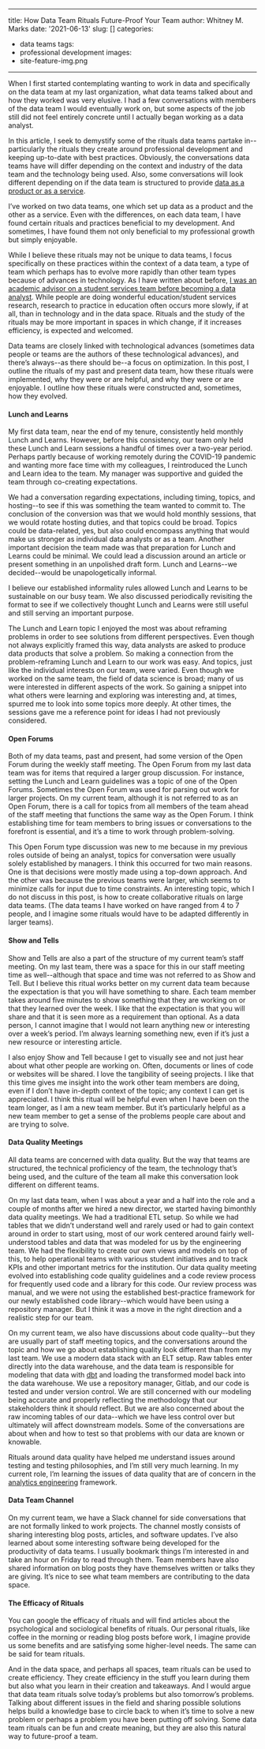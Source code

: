  
---
title: How Data Team Rituals Future-Proof Your Team
author: Whitney M. Marks
date: '2021-06-13'
slug: []
categories:
  - data teams
tags:
  - professional development
images:
  - site-feature-img.png
---

When I first started contemplating wanting to work in data and specifically on the data team at my last organization, what data teams talked about and how they worked was very elusive. I had a few conversations with members of the data team I would eventually work on, but some aspects of the job still did not feel entirely concrete until I actually began working as a data analyst. 

In this article, I seek to demystify some of the rituals data teams partake in--particularly the rituals they create around professional development and keeping up-to-date with best practices. Obviously, the conversations data teams have will differ depending on the context and industry of the data team and the technology being used. Also, some conversations will look different depending on if the data team is structured to provide [data as a product or as a service](https://locallyoptimistic.com/post/run-your-data-team-like-a-product-team/).

I’ve worked on two data teams, one which set up data as a product and the other as a service. Even with the differences, on each data team, I have found certain rituals and practices beneficial to my development. And sometimes, I have found them not only beneficial to my professional growth but simply enjoyable. 

While I believe these rituals may not be unique to data teams, I focus specifically on these practices within the context of a data team, a type of team which perhaps has to evolve more rapidly than other team types because of advances in technology. As I have written about before, [I was an academic advisor on a student services team before becoming a data analyst](https://whitneymichelle.netlify.app/post/from-academic-advisor-to-data-analyst/from-academic-advisor-to-data-analyst/). While people are doing wonderful education/student services research, research to practice in education often occurs more slowly, if at all, than in technology and in the data space. Rituals and the study of the rituals may be more important in spaces in which change, if it increases efficiency, is expected and welcomed.

Data teams are closely linked with technological advances (sometimes data people or teams are the authors of these technological advances), and there’s always--as there should be--a focus on optimization. In this post, I outline the rituals of my past and present data team, how these rituals were implemented, why they were or are helpful, and why they were or are enjoyable. I outline how these rituals were constructed and, sometimes, how they evolved. 

#### Lunch and Learns

My first data team, near the end of my tenure, consistently held monthly Lunch and Learns. However, before this consistency, our team only held these Lunch and Learn sessions a handful of times over a two-year period. Perhaps partly because of working remotely during the COVID-19 pandemic and wanting more face time with my colleagues, I reintroduced the Lunch and Learn idea to the team. My manager was supportive and guided the team through co-creating expectations. 

We had a conversation regarding expectations, including timing, topics, and hosting--to see if this was something the team wanted to commit to. The conclusion of the conversion was that we would hold monthly sessions, that we would rotate hosting duties, and that topics could be broad. Topics could be data-related, yes, but also could encompass anything that would make us stronger as individual data analysts or as a team. Another important decision the team made was that preparation for Lunch and Learns could be minimal. We could lead a discussion around an article or present something in an unpolished draft form. Lunch and Learns--we decided--would be unapologetically informal.

I believe our established informality rules allowed Lunch and Learns to be sustainable on our busy team. We also discussed periodically revisiting the format to see if we collectively thought Lunch and Learns were still useful and still serving an important purpose.

The Lunch and Learn topic I enjoyed the most was about reframing problems in order to see solutions from different perspectives. Even though not always explicitly framed this way, data analysts are asked to produce data products that solve a problem. So making a connection from the problem-reframing Lunch and Learn to our work was easy. And topics, just like the individual interests on our team, were varied. Even though we worked on the same team, the field of data science is broad; many of us were interested in different aspects of the work. So gaining a snippet into what others were learning and exploring was interesting and, at times, spurred me to look into some topics more deeply. At other times, the sessions gave me a reference point for ideas I had not previously considered.

#### Open Forums 

Both of my data teams, past and present, had some version of the Open Forum during the weekly staff meeting. The Open Forum from my last data team was for items that required a larger group discussion. For instance, setting the Lunch and Learn guidelines was a topic of one of the Open Forums. Sometimes the Open Forum was used for parsing out work for larger projects. On my current team, although it is not referred to as an Open Forum, there is a call for topics from all members of the team ahead of the staff meeting that functions the same way as the Open Forum. I think establishing time for team members to bring issues or conversations to the forefront is essential, and it’s a time to work through problem-solving. 

This Open Forum type discussion was new to me because in my previous roles outside of being an analyst, topics for conversation were usually solely established by managers. I think this occurred for two main reasons. One is that decisions were mostly made using a top-down approach. And the other was because the previous teams were larger, which seems to minimize calls for input due to time constraints. An interesting topic, which I do not discuss in this post, is how to create collaborative rituals on large data teams. (The data teams I have worked on have ranged from 4 to 7 people, and I imagine some rituals would have to be adapted differently in larger teams).

#### Show and Tells

Show and Tells are also a part of the structure of my current team’s staff meeting. On my last team, there was a space for this in our staff meeting time as well--although that space and time was not referred to as Show and Tell. But I believe this ritual works better on my current data team because the expectation is that you will have something to share. Each team member takes around five minutes to show something that they are working on or that they learned over the week. I like that the expectation is that you will share and that it is seen more as a requirement than optional. As a data person, I cannot imagine that I would not learn anything new or interesting over a week’s period. I’m always learning something new, even if it’s just a new resource or interesting article.

I also enjoy Show and Tell because I get to visually see and not just hear about what other people are working on. Often, documents or lines of code or websites will be shared. I love the tangibility of seeing projects. I like that this time gives me insight into the work other team members are doing, even if I don’t have in-depth context of the topic; any context I can get is appreciated. I think this ritual will be helpful even when I have been on the team longer, as I am a new team member. But it’s particularly helpful as a new team member to get a sense of the problems people care about and are trying to solve. 

#### Data Quality Meetings

All data teams are concerned with data quality. But the way that teams are structured, the technical proficiency of the team, the technology that’s being used, and the culture of the team all make this conversation look different on different teams.

On my last data team, when I was about a year and a half into the role and a couple of months after we hired a new director, we started having bimonthly data quality meetings. We had a traditional ETL setup. So while we had tables that we didn’t understand well and rarely used or had to gain context around in order to start using, most of our work centered around fairly well-understood tables and data that was modeled for us by the engineering team. We had the flexibility to create our own views and models on top of this, to help operational teams with various student initiatives and to track KPIs and other important metrics for the institution. Our data quality meeting evolved into establishing code quality guidelines and a code review process for frequently used code and a library for this code. Our review process was manual, and we were not using the established best-practice framework for our newly established code library--which would have been using a repository manager. But I think it was a move in the right direction and a realistic step for our team.

On my current team, we also have discussions about code quality--but they are usually part of staff meeting topics, and the conversations around the topic and how we go about establishing quality look different than from my last team. We use a modern data stack with an ELT setup. Raw tables enter directly into the data warehouse, and the data team is responsible for modeling that data with [dbt](https://blog.getdbt.com/what--exactly--is-dbt-/) and loading the transformed model back into the data warehouse. We use a repository manager, Gitlab, and our code is tested and under version control. We are still concerned with our modeling being accurate and properly reflecting the methodology that our stakeholders think it should reflect. But we are also concerned about the raw incoming tables of our data--which we have less control over but ultimately will affect downstream models. Some of the conversations are about when and how to test so that problems with our data are known or knowable.

Rituals around data quality have helped me understand issues around testing and testing philosophies, and I’m still very much learning. In my current role, I’m learning the issues of data quality that are of concern in the [analytics engineering](https://www.getdbt.com/what-is-analytics-engineering/) framework.

#### Data Team Channel

On my current team, we have a Slack channel for side conversations that are not formally linked to work projects. The channel mostly consists of sharing interesting blog posts, articles, and software updates. I’ve also learned about some interesting software being developed for the productivity of data teams. I usually bookmark things I’m interested in and take an hour on Friday to read through them. Team members have also shared information on blog posts they have themselves written or talks they are giving. It’s nice to see what team members are contributing to the data space.

#### The Efficacy of Rituals

You can google the efficacy of rituals and will find articles about the psychological and sociological benefits of rituals. Our personal rituals, like coffee in the morning or reading blog posts before work, I imagine provide us some benefits and are satisfying some higher-level needs. The same can be said for team rituals. 

And in the data space, and perhaps all spaces, team rituals can be used to create efficiency. They create efficiency in the stuff you learn during them but also what you learn in their creation and takeaways. And I would argue that data team rituals solve today’s problems but also tomorrow’s problems. Talking about different issues in the field and sharing possible solutions helps build a knowledge base to circle back to when it’s time to solve a new problem or perhaps a problem you have been putting off solving. Some data team rituals can be fun and create meaning, but they are also this natural way to future-proof a team.

